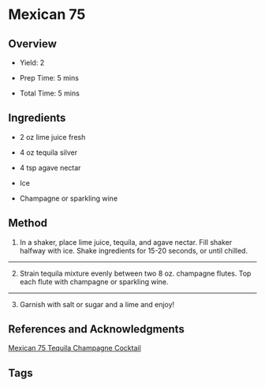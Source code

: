 # Mexican 75

## Overview

- Yield: 2

- Prep Time: 5 mins

- Total Time: 5 mins

## Ingredients

- 2 oz lime juice fresh

- 4 oz tequila silver

- 4 tsp agave nectar

- Ice

- Champagne or sparkling wine


## Method

1. In a shaker, place lime juice, tequila, and agave nectar. Fill shaker halfway with ice. Shake ingredients for 15-20 seconds, or until chilled.
---
2. Strain tequila mixture evenly between two 8 oz. champagne flutes. Top each flute with champagne or sparkling wine.
---
3. Garnish with salt or sugar and a lime and enjoy!

## References and Acknowledgments

[Mexican 75 Tequila Champagne Cocktail](http://glutenfreewithlb.com/mexican-75-tequila-champagne-cocktail/)

## Tags


